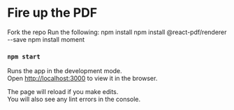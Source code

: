 # Fire up the PDF

Fork the repo
Run the following:
	npm install npm install @react-pdf/renderer --save
	npm install moment


### `npm start`

Runs the app in the development mode.\
Open [http://localhost:3000](http://localhost:3000) to view it in the browser.

The page will reload if you make edits.\
You will also see any lint errors in the console.

